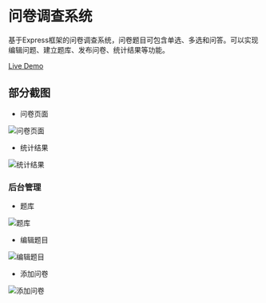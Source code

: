 # 问卷调查系统

基于Express框架的问卷调查系统，问卷题目可包含单选、多选和问答。可以实现编辑问题、建立题库、发布问卷、统计结果等功能。

[Live Demo](http://questionnaire.chinacloudsites.cn/questionnaire/566455a69c390da81276246f)

## 部分截图

- 问卷页面

![问卷页面](https://raw.githubusercontent.com/LiangCY/questionnaire/master/screenshots/index.jpg)

- 统计结果

![统计结果](https://raw.githubusercontent.com/LiangCY/questionnaire/master/screenshots/statistics.jpg)


### 后台管理

- 题库

![题库](https://raw.githubusercontent.com/LiangCY/questionnaire/master/screenshots/questions.jpg)

- 编辑题目

![编辑题目](https://raw.githubusercontent.com/LiangCY/questionnaire/master/screenshots/question.jpg)

- 添加问卷

![添加问卷](https://raw.githubusercontent.com/LiangCY/questionnaire/master/screenshots/questionnaire.jpg)

